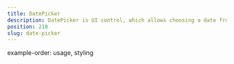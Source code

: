 ```yaml
---
title: DatePicker
description: DatePicker is UI control, which allows choosing a date from a ready-to-use dialog. The date for the component can be set or get via its corresponding section of the control(for a day, month and year). In the example is demostrated, how to set up, date range via its minDate and maxDate properties.
position: 210
slug: date-picker
---
```

example-order: usage, styling

